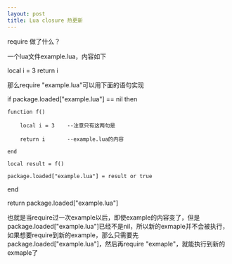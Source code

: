 ```yaml
---
layout: post
title: Lua closure 热更新
---
```


require 做了什么？

一个lua文件example.lua，内容如下

local i = 3
return i

那么require "example.lua"可以用下面的语句实现

if package.loaded["example.lua"] == nil then

	function f()

		local i = 3    --注意只有这两句是

		return i       --example.lua的内容

	end

	local result = f()

	package.loaded["example.lua"] = result or true

end

return package.loaded["example.lua"]

也就是当require过一次example以后，即使example的内容变了，但是package.loaded["example.lua"]已经不是nil，所以新的exmaple并不会被执行，如果想要require到新的example，那么只需要先package.loaded["example.lua"]，然后再require "exmaple"，就能执行到新的exmaple了



